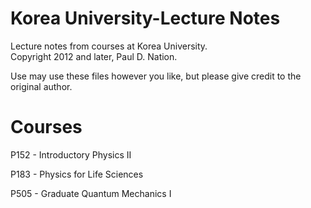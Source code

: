 Korea University-Lecture Notes
================================

Lecture notes from courses at Korea University.  
Copyright 2012 and later, Paul D. Nation.

Use may use these files however you like, but please give credit to the original author.

Courses
=======

P152 - Introductory Physics II

P183 - Physics for Life Sciences

P505 - Graduate Quantum Mechanics I
